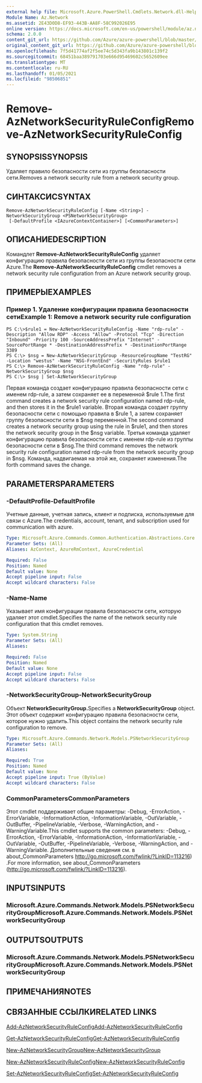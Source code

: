 ```yaml
---
external help file: Microsoft.Azure.PowerShell.Cmdlets.Network.dll-Help.xml
Module Name: Az.Network
ms.assetid: 2E43D0D8-EF93-443B-AA8F-58C992026E95
online version: https://docs.microsoft.com/en-us/powershell/module/az.network/remove-aznetworksecurityruleconfig
schema: 2.0.0
content_git_url: https://github.com/Azure/azure-powershell/blob/master/src/Network/Network/help/Remove-AzNetworkSecurityRuleConfig.md
original_content_git_url: https://github.com/Azure/azure-powershell/blob/master/src/Network/Network/help/Remove-AzNetworkSecurityRuleConfig.md
ms.openlocfilehash: 7f5d41774af2f5ee74c5d343fa9b143801c139f2
ms.sourcegitcommit: 68451baa389791703e666d95469602c5652609ee
ms.translationtype: MT
ms.contentlocale: ru-RU
ms.lasthandoff: 01/05/2021
ms.locfileid: "98506851"
---
```

# <span data-ttu-id="6a7b8-101">Remove-AzNetworkSecurityRuleConfig</span><span class="sxs-lookup"><span data-stu-id="6a7b8-101">Remove-AzNetworkSecurityRuleConfig</span></span>

## <span data-ttu-id="6a7b8-102">SYNOPSIS</span><span class="sxs-lookup"><span data-stu-id="6a7b8-102">SYNOPSIS</span></span>
<span data-ttu-id="6a7b8-103">Удаляет правило безопасности сети из группы безопасности сети.</span><span class="sxs-lookup"><span data-stu-id="6a7b8-103">Removes a network security rule from a network security group.</span></span>

## <span data-ttu-id="6a7b8-104">СИНТАКСИС</span><span class="sxs-lookup"><span data-stu-id="6a7b8-104">SYNTAX</span></span>

```
Remove-AzNetworkSecurityRuleConfig [-Name <String>] -NetworkSecurityGroup <PSNetworkSecurityGroup>
 [-DefaultProfile <IAzureContextContainer>] [<CommonParameters>]
```

## <span data-ttu-id="6a7b8-105">ОПИСАНИЕ</span><span class="sxs-lookup"><span data-stu-id="6a7b8-105">DESCRIPTION</span></span>
<span data-ttu-id="6a7b8-106">Командлет **Remove-AzNetworkSecurityRuleConfig** удаляет конфигурацию правила безопасности сети из группы безопасности сети Azure.</span><span class="sxs-lookup"><span data-stu-id="6a7b8-106">The **Remove-AzNetworkSecurityRuleConfig** cmdlet removes a network security rule configuration from an Azure network security group.</span></span>

## <span data-ttu-id="6a7b8-107">ПРИМЕРЫ</span><span class="sxs-lookup"><span data-stu-id="6a7b8-107">EXAMPLES</span></span>

### <span data-ttu-id="6a7b8-108">Пример 1. Удаление конфигурации правила безопасности сети</span><span class="sxs-lookup"><span data-stu-id="6a7b8-108">Example 1: Remove a network security rule configuration</span></span>
```
PS C:\>$rule1 = New-AzNetworkSecurityRuleConfig -Name "rdp-rule" -Description "Allow RDP" -Access "Allow" -Protocol "Tcp" -Direction "Inbound" -Priority 100 -SourceAddressPrefix "Internet" -SourcePortRange * -DestinationAddressPrefix * -DestinationPortRange 3389
PS C:\> $nsg = New-AzNetworkSecurityGroup -ResourceGroupName "TestRG" -Location "westus" -Name "NSG-FrontEnd" -SecurityRules $rule1
PS C:\> Remove-AzNetworkSecurityRuleConfig -Name "rdp-rule" -NetworkSecurityGroup $nsg
PS C:\> $nsg | Set-AzNetworkSecurityGroup
```

<span data-ttu-id="6a7b8-109">Первая команда создает конфигурацию правила безопасности сети с именем rdp-rule, а затем сохраняет ее в переменной $rule 1.</span><span class="sxs-lookup"><span data-stu-id="6a7b8-109">The first command creates a network security rule configuration named rdp-rule, and then stores it in the $rule1 variable.</span></span>
<span data-ttu-id="6a7b8-110">Вторая команда создает группу безопасности сети с помощью правила в $rule 1, а затем сохраняет группу безопасности сети в $nsg переменной.</span><span class="sxs-lookup"><span data-stu-id="6a7b8-110">The second command creates a network security group using the rule in $rule1, and then stores the network security group in the $nsg variable.</span></span>
<span data-ttu-id="6a7b8-111">Третья команда удаляет конфигурацию правила безопасности сети с именем rdp-rule из группы безопасности сети в $nsg.</span><span class="sxs-lookup"><span data-stu-id="6a7b8-111">The third command removes the network security rule configuration named rdp-rule from the network security group in $nsg.</span></span>
<span data-ttu-id="6a7b8-112">Команда, надвигаемая на этой же, сохраняет изменения.</span><span class="sxs-lookup"><span data-stu-id="6a7b8-112">The forth command saves the change.</span></span>

## <span data-ttu-id="6a7b8-113">PARAMETERS</span><span class="sxs-lookup"><span data-stu-id="6a7b8-113">PARAMETERS</span></span>

### <span data-ttu-id="6a7b8-114">-DefaultProfile</span><span class="sxs-lookup"><span data-stu-id="6a7b8-114">-DefaultProfile</span></span>
<span data-ttu-id="6a7b8-115">Учетные данные, учетная запись, клиент и подписка, используемые для связи с Azure.</span><span class="sxs-lookup"><span data-stu-id="6a7b8-115">The credentials, account, tenant, and subscription used for communication with azure.</span></span>

```yaml
Type: Microsoft.Azure.Commands.Common.Authentication.Abstractions.Core.IAzureContextContainer
Parameter Sets: (All)
Aliases: AzContext, AzureRmContext, AzureCredential

Required: False
Position: Named
Default value: None
Accept pipeline input: False
Accept wildcard characters: False
```

### <span data-ttu-id="6a7b8-116">-Name</span><span class="sxs-lookup"><span data-stu-id="6a7b8-116">-Name</span></span>
<span data-ttu-id="6a7b8-117">Указывает имя конфигурации правила безопасности сети, которую удаляет этот cmdlet.</span><span class="sxs-lookup"><span data-stu-id="6a7b8-117">Specifies the name of the network security rule configuration that this cmdlet removes.</span></span>

```yaml
Type: System.String
Parameter Sets: (All)
Aliases:

Required: False
Position: Named
Default value: None
Accept pipeline input: False
Accept wildcard characters: False
```

### <span data-ttu-id="6a7b8-118">-NetworkSecurityGroup</span><span class="sxs-lookup"><span data-stu-id="6a7b8-118">-NetworkSecurityGroup</span></span>
<span data-ttu-id="6a7b8-119">Объект **NetworkSecurityGroup.**</span><span class="sxs-lookup"><span data-stu-id="6a7b8-119">Specifies a **NetworkSecurityGroup** object.</span></span>
<span data-ttu-id="6a7b8-120">Этот объект содержит конфигурацию правила безопасности сети, которое нужно удалить.</span><span class="sxs-lookup"><span data-stu-id="6a7b8-120">This object contains the network security rule configuration to remove.</span></span>

```yaml
Type: Microsoft.Azure.Commands.Network.Models.PSNetworkSecurityGroup
Parameter Sets: (All)
Aliases:

Required: True
Position: Named
Default value: None
Accept pipeline input: True (ByValue)
Accept wildcard characters: False
```

### <span data-ttu-id="6a7b8-121">CommonParameters</span><span class="sxs-lookup"><span data-stu-id="6a7b8-121">CommonParameters</span></span>
<span data-ttu-id="6a7b8-122">Этот cmdlet поддерживает общие параметры: -Debug, -ErrorAction, -ErrorVariable, -InformationAction, -InformationVariable, -OutVariable, -OutBuffer, -PipelineVariable, -Verbose, -WarningAction, and -WarningVariable.</span><span class="sxs-lookup"><span data-stu-id="6a7b8-122">This cmdlet supports the common parameters: -Debug, -ErrorAction, -ErrorVariable, -InformationAction, -InformationVariable, -OutVariable, -OutBuffer, -PipelineVariable, -Verbose, -WarningAction, and -WarningVariable.</span></span> <span data-ttu-id="6a7b8-123">Дополнительные сведения см. в about_CommonParameters http://go.microsoft.com/fwlink/?LinkID=113216) .</span><span class="sxs-lookup"><span data-stu-id="6a7b8-123">For more information, see about_CommonParameters (http://go.microsoft.com/fwlink/?LinkID=113216).</span></span>

## <span data-ttu-id="6a7b8-124">INPUTS</span><span class="sxs-lookup"><span data-stu-id="6a7b8-124">INPUTS</span></span>

### <span data-ttu-id="6a7b8-125">Microsoft.Azure.Commands.Network.Models.PSNetworkSecurityGroup</span><span class="sxs-lookup"><span data-stu-id="6a7b8-125">Microsoft.Azure.Commands.Network.Models.PSNetworkSecurityGroup</span></span>

## <span data-ttu-id="6a7b8-126">OUTPUTS</span><span class="sxs-lookup"><span data-stu-id="6a7b8-126">OUTPUTS</span></span>

### <span data-ttu-id="6a7b8-127">Microsoft.Azure.Commands.Network.Models.PSNetworkSecurityGroup</span><span class="sxs-lookup"><span data-stu-id="6a7b8-127">Microsoft.Azure.Commands.Network.Models.PSNetworkSecurityGroup</span></span>

## <span data-ttu-id="6a7b8-128">ПРИМЕЧАНИЯ</span><span class="sxs-lookup"><span data-stu-id="6a7b8-128">NOTES</span></span>

## <span data-ttu-id="6a7b8-129">СВЯЗАННЫЕ ССЫЛКИ</span><span class="sxs-lookup"><span data-stu-id="6a7b8-129">RELATED LINKS</span></span>

[<span data-ttu-id="6a7b8-130">Add-AzNetworkSecurityRuleConfig</span><span class="sxs-lookup"><span data-stu-id="6a7b8-130">Add-AzNetworkSecurityRuleConfig</span></span>](./Add-AzNetworkSecurityRuleConfig.md)

[<span data-ttu-id="6a7b8-131">Get-AzNetworkSecurityRuleConfig</span><span class="sxs-lookup"><span data-stu-id="6a7b8-131">Get-AzNetworkSecurityRuleConfig</span></span>](./Get-AzNetworkSecurityRuleConfig.md)

[<span data-ttu-id="6a7b8-132">New-AzNetworkSecurityGroup</span><span class="sxs-lookup"><span data-stu-id="6a7b8-132">New-AzNetworkSecurityGroup</span></span>](./New-AzNetworkSecurityGroup.md)

[<span data-ttu-id="6a7b8-133">New-AzNetworkSecurityRuleConfig</span><span class="sxs-lookup"><span data-stu-id="6a7b8-133">New-AzNetworkSecurityRuleConfig</span></span>](./New-AzNetworkSecurityRuleConfig.md)

[<span data-ttu-id="6a7b8-134">Set-AzNetworkSecurityRuleConfig</span><span class="sxs-lookup"><span data-stu-id="6a7b8-134">Set-AzNetworkSecurityRuleConfig</span></span>](./Set-AzNetworkSecurityRuleConfig.md)



